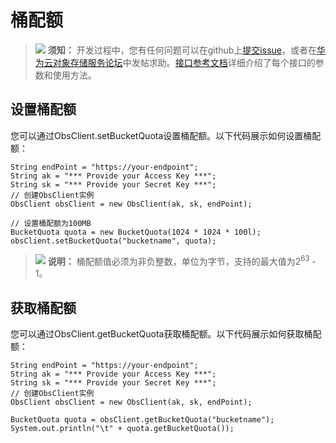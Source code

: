 # 桶配额<a name="obs_21_0410"></a>

>![](public_sys-resources/icon-notice.gif) **须知：** 
>开发过程中，您有任何问题可以在github上[提交issue](https://github.com/huaweicloud/huaweicloud-sdk-java-obs/issues)，或者在[华为云对象存储服务论坛](https://bbs.huaweicloud.com/forum/forum-620-1.html)中发帖求助。[接口参考文档](https://obssdk.obs.cn-north-1.myhuaweicloud.com/apidoc/cn/java/index.html)详细介绍了每个接口的参数和使用方法。

## 设置桶配额<a name="section8517109534"></a>

您可以通过ObsClient.setBucketQuota设置桶配额。以下代码展示如何设置桶配额：

```
String endPoint = "https://your-endpoint";
String ak = "*** Provide your Access Key ***";
String sk = "*** Provide your Secret Key ***";
// 创建ObsClient实例
ObsClient obsClient = new ObsClient(ak, sk, endPoint);

// 设置桶配额为100MB
BucketQuota quota = new BucketQuota(1024 * 1024 * 100l);
obsClient.setBucketQuota("bucketname", quota);
```

>![](public_sys-resources/icon-note.gif) **说明：** 
>桶配额值必须为非负整数，单位为字节，支持的最大值为2<sup>63</sup>  - 1。

## 获取桶配额<a name="section105838221315"></a>

您可以通过ObsClient.getBucketQuota获取桶配额。以下代码展示如何获取桶配额：

```
String endPoint = "https://your-endpoint";
String ak = "*** Provide your Access Key ***";
String sk = "*** Provide your Secret Key ***";
// 创建ObsClient实例
ObsClient obsClient = new ObsClient(ak, sk, endPoint);

BucketQuota quota = obsClient.getBucketQuota("bucketname");
System.out.println("\t" + quota.getBucketQuota());
```

